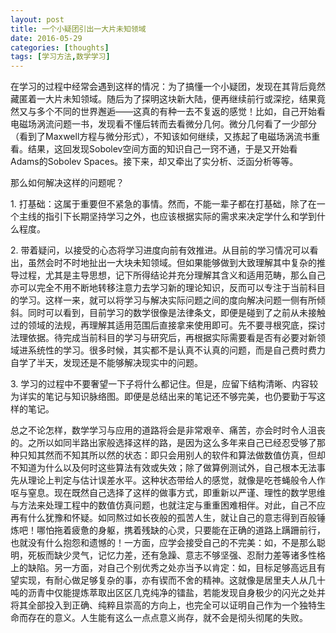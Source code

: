 ```yaml
---
layout: post
title: 一个小疑团引出一大片未知领域
date: 2016-05-29
categories: [thoughts]
tags: [学习方法,数学学习]
---
```


在学习的过程中经常会遇到这样的情况：为了搞懂一个小疑团，发现在其背后竟然藏匿着一大片未知领域。随后为了探明这块新大陆，便再继续前行或深挖，结果竟然又与多个不同的世界邂逅——这真的有种一去不复返的感觉！比如，自己开始看电磁场涡流问题一书，发现看不懂后转而去看微分几何。微分几何看了一少部分（看到了Maxwell方程与微分形式），不知该如何继续，又拣起了电磁场涡流书重看。结果，这回发现Sobolev空间方面的知识自己一窍不通，于是又开始看Adams的Sobolev Spaces。接下来，却又牵出了实分析、泛函分析等等。

那么如何解决这样的问题呢？

1\. 打基础：这属于重要但不紧急的事情。然而，不能一辈子都在打基础，除了在一个主线的指引下长期坚持学习之外，也应该根据实际的需求来决定学什么和学到什么程度。

2\. 带着疑问，以接受的心态将学习进度向前有效推进。从目前的学习情况可以看出，虽然会时不时地扯出一大块未知领域。但如果能够做到大致理解其中复杂的推导过程，尤其是主导思想，记下所得结论并充分理解其含义和适用范畴，那么自己亦可以完全不用不断地转移注意力去学习新的理论知识，反而可以专注于当前科目的学习。这样一来，就可以将学习与解决实际问题之间的度向解决问题一侧有所倾斜。同时可以看到，目前学习的数学很像是法律条文，即便是碰到了之前从未接触过的领域的法规，再理解其适用范围后直接拿来使用即可。先不要寻根究底，探讨法理依据。待完成当前科目的学习与研究后，再根据实际需要看是否有必要对新领域进系统性的学习。很多时候，其实都不是认真不认真的问题，而是自己费时费力自学了半天，发现还是不能够解决现实中的问题。

3\. 学习的过程中不要奢望一下子将什么都记住。但是，应留下结构清晰、内容较为详实的笔记与知识脉络图。即便是总结出来的笔记还不够完美，也仍要勤于写这样的笔记。

总之不论怎样，数学学习与应用的道路将会是非常艰辛、痛苦，亦会时时令人沮丧的。之所以如同半路出家般选择这样的路，是因为这么多年来自己已经忍受够了那种只知其然而不知其所以然的状态：即只会用别人的软件和算法做数值仿真，但却不知道为什么以及何时这些算法有效或失效；除了做算例测试外，自己根本无法事先从理论上判定与估计误差水平。这种状态带给人的感觉，就像是吃苍蝇般令人作呕与窒息。现在既然自己选择了这样的做事方式，即重新以严谨、理性的数学思维与方法来处理工程中的数值仿真问题，也就注定与重重困难相伴。对此，自己不应再有什么犹豫和怀疑。如同熬过如长夜般的孤苦人生，就让自己的意志得到百般锤炼吧！哪怕拖着疲惫的身躯，携着残缺的心灵，只要能在正确的道路上蹒跚前行，也就没有什么抱怨和遗憾的！一方面，应学会接受自己的不完美：如，不是那么聪明，死板而缺少灵气，记忆力差，还有急躁、意志不够坚强、忍耐力差等诸多性格上的缺陷。另一方面，对自己个别优秀之处亦当予以肯定：如，目标足够高远且有望实现，有耐心做足够复杂的事，亦有锲而不舍的精神。这就像是居里夫人从几十吨的沥青中仅能提炼萃取出区区几克纯净的镭盐，若能发现自身极少的闪光之处并将其全部投入到正确、纯粹且崇高的方向上，也完全可以证明自己作为一个独特生命而存在的意义。人生能有这么一点点意义尚存，就不会是彻头彻尾的失败。
